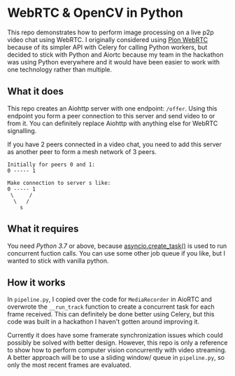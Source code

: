 # WebRTC & OpenCV in Python

This repo demonstrates how to perform image processing on a live p2p video chat using WebRTC.
I originally considered using [Pion WebRTC](https://github.com/pion/webrtc) because of its simpler API with
Celery for calling Python workers, but decided to stick with Python and Aiortc because my team in
the hackathon was using Python everywhere and it would have been easier to work with one technology rather than multiple.

## What it does

This repo creates an Aiohttp server with one endpoint: `/offer`. Using this endpoint you form a peer connection to this server
and send video to or from it. You can definitely replace Aiohttp with anything else for WebRTC signalling.

If you have 2 peers connected in a video chat, you need to add this server as another peer to form a mesh network of 3 peers.

```
Initially for peers 0 and 1:
0 ----- 1

Make connection to server s like:
0 ----- 1
 \     /
  \   /
    s
```

## What it requires

You need *Python 3.7* or above, because [asyncio.create_task()](https://docs.python.org/3/library/asyncio-task.html#asyncio.create_task)
is used to run concurrent fuction calls. You can use some other job queue if you like, but I wanted to stick with vanilla python.

## How it works

In `pipeline.py`, I copied over the code for `MediaRecorder` in AioRTC and overwrote the `__run_track` function to create a
concurrent task for each frame received. This can definitely be done better using Celery, but this code was built in a
hackathon I haven't gotten around improving it. 

Currently it does have some framerate synchronization issues which could possibly be solved with better design. However,
this repo is only a reference to show how to perform computer vision concurrently with video streaming. A better approach
will be to use a sliding window/ queue in `pipeline.py`, so only the most recent frames are evaluated.
